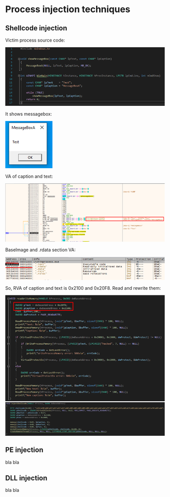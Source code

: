 # Process injection techniques
## Shellcode injection
Victim process source code:

![pic0](./pics/Screenshot_0.png)

It shows messagebox:

![pic5](./pics/Screenshot_5.png)

VA of caption and text:

![pic1](./pics/Screenshot_1.png)

BaseImage and .rdata section VA:

![pic2](./pics/Screenshot_2.png)

So, RVA of caption and text is 0x2100 and 0x20F8. Read and rewrite them:

![pic3](./pics/Screenshot_3.png)
![pic4](./pics/Screenshot_4.png)

## PE injection
bla bla
## DLL injection
bla bla 
